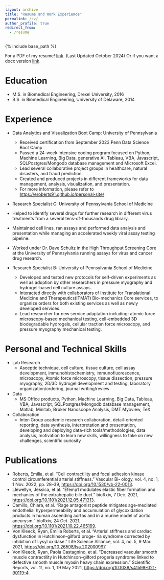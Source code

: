 ```yaml
---
layout: archive
title: "Resume and Work Experience"
permalink: /cv/
author_profile: true
redirect_from:
  - /resume
---
```


{% include base_path %}

For a PDF of my resume! [link](https://eroberts91.github.io/personal-site/files/ERoberts_Resume_08_October_2024.pdf "Resume PDF"). (Last Updated October 2024)
Or if you want a docx version [link](https://eroberts91.github.io/personal-site/files/ERoberts_Resume_08_October_2024.docx "Resume Word File").



Education
======
* M.S. in Biomedical Engineering, Drexel University, 2016
* B.S. in Biomedical Engineering, University of Delaware, 2014

Experience
======
* Data Analytics and Visualization Boot Camp: University of Pennsylvania 
  * Received certification from September 2023 Penn Data Science Boot Camp
  * Passed a 24-week intensive coding program focused on Python, Machine Learning, Big Data, generative AI, Tableau, VBA, Javascript, SQLPostgres/Mongodb database management and Microsoft Excel.
  * Lead several collaborative project groups in healthcare, natural disasters, and fraud prediction.
  * Created and produced projects in different frameworks for data management, analysis, visualization, and presentation.
  * For more information, please refer to https://eroberts91.github.io/personal-site/

*  Research Specialist C: University of Pennsylvania School of Medicine
  * Helped to identify several drugs for further research in different virus treatments from a several tens-of-thousands drug library.
  * Maintained cell lines, ran assays and performed data analysis and presentation while managing an accelerated weekly viral assay testing pipeline.
  * Worked under Dr. Dave Schultz in the High Throughput Screening Core at the University of Pennsylvania running assays for virus and cancer drug research.

* Research Specialist B: University of Pennsylvania School of Medicine
  * Developed and tested new protocols for self-driven experiments as well as adoption by other researchers in pressure myography and hydrogel-based cell culture assays.
  * Interacted directly with collaborators of Institute for Translational Medicine and Therapeutics(ITMAT) Bio-mechanics Core services, to organize orders for both existing services as well as newly developed services.
  * Lead researcher for new service adaptation including: atomic force microscopy-based mechanical testing, cell-embedded 3D biodegradable hydrogels, cellular traction force microscopy, and pressure myography mechanical testing.
  
Personal and Technical Skills
======
* Lab Research 
  * Asceptic technique, cell culture, tissue culture, cell assay development, immunohistochemistry, immunofluorescence, microscopy, Atomic force microscopy, tissue dissection, pressure myography, 2D/3D hydrogel development and testing, laboratory organization/ordering, journal writing/review
* Data
  * MS Office products, Python, Machine Learning, Big Data, Tableau, VBA, Javascript, SQLPostgres/Mongodb database management, Matlab, Minitab, Bruker Nanoscope Analysis, DMT Myoview, TeX
* Collaboration
  * Inter-Group academic research collaboration, detail-oriented reporting, data synthesis, interpretation and presentation, developing and deploying data-rich tools/methodologies, data analysis, motivation to learn new skills, willingness to take on new challenges, scientific curiosity

Publications
======
* Roberts, Emilia, et al. “Cell contractility and focal adhesion kinase control circumferential arterial stiffness.” Vascular Bi-
ology, vol. 4, no. 1, 1 Nov. 2022, pp. 28–39, https://doi.org/10.1530/vb-22-0013.
* Llewellyn, Jessica, et al. “Efemp1 modulates elastic fiber formation and mechanics of the extrahepatic bile duct.” bioRxiv,
7 Dec. 2021, https://doi.org/10.1101/2021.12.05.471313.
* Camillo, Chiara, et al. “Rage antagonist peptide mitigates age-mediated endothelial hyperpermeability and accumulation
of glycoxidation products in human ascending aortas and in a murine model of aortic aneurysm.” bioRxiv, 24 Oct. 2021,
https://doi.org/10.1101/2021.10.22.465199.
* Von Kleeck, Ryan, Emilia Roberts, et al. “Arterial stiffness and cardiac dysfunction in Hutchinson–gilford proge-
ria syndrome corrected by inhibition of Lysyl oxidase.” Life Science Alliance, vol. 4, no. 5, 9 Mar. 2021,
https://doi.org/10.26508/lsa.202000997.
* Von Kleeck, Ryan, Paola Castagnino, et al. “Decreased vascular smooth muscle contractility in Hutchinson–gilford progeria
syndrome linked to defective smooth muscle myosin heavy chain expression.” Scientific Reports, vol. 11, no. 1, 19 May
2021, https://doi.org/10.1038/s41598-021-90119-4.
